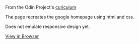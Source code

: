 From the Odin Project's [curiculum](http://www.theodinproject.com/courses/webdevelopment-101/lessons/html-css)

The page recreates the google homepage using html and css.

Does not emulate responsive design yet.

[View in Browser](https://gt001.github.io/TheOdinProject-google-homepage/)
